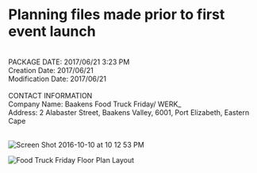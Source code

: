 # Planning files made prior to first event launch 
</br>
PACKAGE DATE: 2017/06/21 3:23 PM </br>
Creation Date: 2017/06/21 </br>
Modification Date: 2017/06/21 </br>
</br>
CONTACT INFORMATION</br>
Company Name: Baakens Food Truck Friday/ WERK_ </br>
Address: 2 Alabaster Street, Baakens Valley, 6001, Port Elizabeth, Eastern Cape </br> 
</br>

![Screen Shot 2016-10-10 at 10 12 53 PM](https://user-images.githubusercontent.com/26520289/61289537-d5dff480-a7c9-11e9-88fb-4ed0a895972f.png)

![Food Truck Friday Floor Plan Layout](https://user-images.githubusercontent.com/26520289/61288773-1fc7db00-a7c8-11e9-96ee-bca6449da658.jpg)
